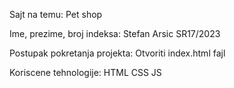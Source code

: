 Sajt na temu: Pet shop

Ime, prezime, broj indeksa: Stefan Arsic SR17/2023

Postupak pokretanja projekta: Otvoriti index.html fajl

Koriscene tehnologije: HTML CSS JS
